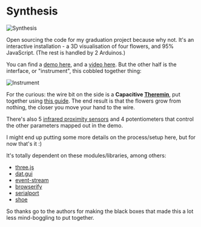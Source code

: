 # Synthesis

![Synthesis](https://raw.github.com/hughsk/synthesis/master/images/projected.jpg)

Open sourcing the code for my graduation project because why not. It's an
interactive installation - a 3D visualisation of four flowers, and 95%
JavaScript. (The rest is handled by 2 Arduinos.)

You can find a [demo here](http://hughsk.github.com/synthesis/public),
and a [video here](https://vimeo.com/55429251). But the other half is
the interface, or "instrument", this cobbled together thing:

![Instrument](https://raw.github.com/hughsk/synthesis/master/images/instrument.jpg)

For the curious: the wire bit on the side is a
**Capacitive [Theremin](http://www.youtube.com/watch?v=w5qf9O6c20o)**,
put together using [this guide](http://interface.khm.de/index.php/lab/experiments/theremin-as-a-capacitive-sensing-device/).
The end result is that the flowers grow from nothing, the closer you move your
hand to the wire.

There's also 5 [infrared proximity sensors](http://littlebirdelectronics.com/products/infrared-proximity-sensor-short-range-sharp-gp2d120xj00f) and 4
potentiometers that control the other parameters mapped out in the demo.

I might end up putting some more details on the process/setup here, but for now
that's it :)

It's totally dependent on these modules/libraries, among others:

* [three.js](http://mrdoob.github.com/three.js/)
* [dat.gui](http://workshop.chromeexperiments.com/examples/gui/)
* [event-stream](http://npm.im/event-stream)
* [browserify](http://npm.im/browserify)
* [serialport](http://npm.im/serialport)
* [shoe](http://npm.im/shoe)

So thanks go to the authors for making the black boxes that made this a lot
less mind-boggling to put together.
